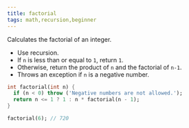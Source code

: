 ```yaml
---
title: factorial
tags: math,recursion,beginner
---
```


Calculates the factorial of an integer.

- Use recursion.
- If `n` is less than or equal to `1`, return `1`.
- Otherwise, return the product of `n` and the factorial of `n-1`.
- Throws an exception if `n` is a negative number.

```dart
int factorial(int n) {
  if (n < 0) throw ('Negative numbers are not allowed.');
  return n <= 1 ? 1 : n * factorial(n - 1);
}
```

```dart
factorial(6); // 720
```

